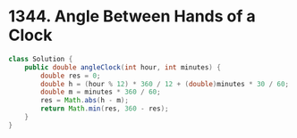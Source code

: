 # 1344. Angle Between Hands of a Clock

```java
class Solution {
    public double angleClock(int hour, int minutes) {
        double res = 0;
        double h = (hour % 12) * 360 / 12 + (double)minutes * 30 / 60;
        double m = minutes * 360 / 60;
        res = Math.abs(h - m);
        return Math.min(res, 360 - res);
    }
}
```
